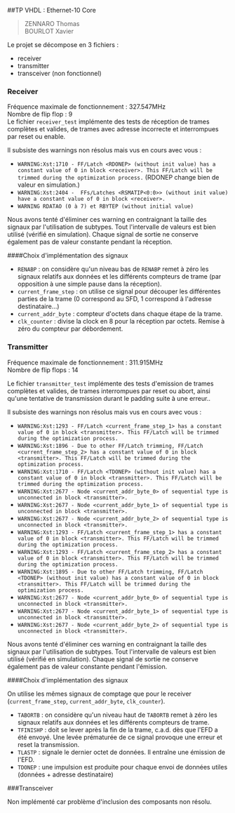 ##TP VHDL : Ethernet-10 Core

> ZENNARO Thomas <br>
> BOURLOT Xavier <br>

Le projet se décompose en 3 fichiers : 
 - receiver
 - transmitter
 - transceiver (non fonctionnel)

### Receiver

Fréquence maximale de fonctionnement : 327.547MHz <br>
Nombre de flip flop : 9 <br>
Le fichier `receiver_test` implémente des tests de réception de trames complètes et valides, de trames avec adresse incorrecte et interrompues par reset ou enable.

Il subsiste des warnings non résolus mais vus en cours avec vous : 
 - `WARNING:Xst:1710 - FF/Latch <RDONEP> (without init value) has a constant value of 0 in block <receiver>. This FF/Latch will be trimmed during the optimization process.` (RDONEP change bien de valeur en simulation.)
 - `WARNING:Xst:2404 -  FFs/Latches <RSMATIP<0:0>> (without init value) have a constant value of 0 in block <receiver>.`
 - `WARNING RDATAO (0 à 7) et RBYTEP (without initial value)`

Nous avons tenté d'éliminer ces warning en contraignant la taille des signaux par l'utilisation de subtypes. Tout l'intervalle de valeurs est bien utilisé (vérifié en simulation). Chaque signal de sortie ne conserve également pas de valeur constante pendant la réception.

####Choix d'implémentation des signaux
 - `RENABP` : on considère qu'un niveau bas de `RENABP` remet à zéro les signaux relatifs aux données et les différents compteurs de trame (par opposition à une simple pause dans la réception).
 - `current_frame_step` : on utilise ce signal pour découper les différentes parties de la trame (0 correspond au SFD, 1 correspond à l'adresse destinataire...)
 - `current_addr_byte` : compteur d'octets dans chaque étape de la trame.
 - `clk_counter` : divise la clock en 8 pour la réception par octets. Remise à zéro du compteur par débordement.
 
### Transmitter

Fréquence maximale de fonctionnement : 311.915MHz <br>
Nombre de flip flops : 14 <br>

Le fichier `transmitter_test` implémente des tests d'emission de trames complètes et valides, de trames interrompues par reset ou abort, ainsi qu'une tentative de transmission durant le padding suite à une erreur..

Il subsiste des warnings non résolus mais vus en cours avec vous : 

 - `WARNING:Xst:1293 - FF/Latch <current_frame_step_1> has a constant value of 0 in block <transmitter>. This FF/Latch will be trimmed during the optimization process.`
 - `WARNING:Xst:1896 - Due to other FF/Latch trimming, FF/Latch <current_frame_step_2> has a constant value of 0 in block <transmitter>. This FF/Latch will be trimmed during the optimization process.`
 - `WARNING:Xst:1710 - FF/Latch <TDONEP> (without init value) has a constant value of 0 in block <transmitter>. This FF/Latch will be trimmed during the optimization process.`
 - `WARNING:Xst:2677 - Node <current_addr_byte_0> of sequential type is unconnected in block <transmitter>.`
 - `WARNING:Xst:2677 - Node <current_addr_byte_1> of sequential type is unconnected in block <transmitter>.`
 - `WARNING:Xst:2677 - Node <current_addr_byte_2> of sequential type is unconnected in block <transmitter>.`
 - `WARNING:Xst:1293 - FF/Latch <current_frame_step_1> has a constant value of 0 in block <transmitter>. This FF/Latch will be trimmed during the optimization process.`
 - `WARNING:Xst:1293 - FF/Latch <current_frame_step_2> has a constant value of 0 in block <transmitter>. This FF/Latch will be trimmed during the optimization process.`
 - `WARNING:Xst:1895 - Due to other FF/Latch trimming, FF/Latch <TDONEP> (without init value) has a constant value of 0 in block <transmitter>. This FF/Latch will be trimmed during the optimization process.`
 - `WARNING:Xst:2677 - Node <current_addr_byte_0> of sequential type is unconnected in block <transmitter>.`
 - `WARNING:Xst:2677 - Node <current_addr_byte_1> of sequential type is unconnected in block <transmitter>.`
 - `WARNING:Xst:2677 - Node <current_addr_byte_2> of sequential type is unconnected in block <transmitter>.`

Nous avons tenté d'éliminer ces warning en contraignant la taille des signaux par l'utilisation de subtypes. Tout l'intervalle de valeurs est bien utilisé (vérifié en simulation). Chaque signal de sortie ne conserve également pas de valeur constante pendant l'émission.

####Choix d'implémentation des signaux

On utilise les mêmes signaux de comptage que pour le receiver (`current_frame_step`, `current_addr_byte`, `clk_counter`).
 - `TABORTB` : on considère qu'un niveau haut de `TABORTB` remet à zéro les signaux relatifs aux données et les différents compteurs de trame.
 - `TFINISHP` : doit se lever après la fin de la trame, c.a.d. dès que l'EFD a été envoyé. Une levée prématurée de ce signal provoque une erreur et reset la transmission.
 - `TLASTP` : signale le dernier octet de données. Il entraîne une émission de l'EFD.
 - `TDONEP` : une impulsion est produite pour chaque envoi de données utiles (données + adresse destinataire) 

###Transceiver

Non implémenté car problème d'inclusion des composants non résolu.
